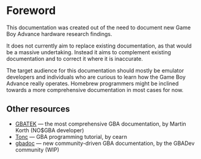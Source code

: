 # Foreword

This documentation was created out of the need to document new Game Boy Advance hardware research findings.

It does not currently aim to replace existing documentation, as that would be a massive undertaking.
Instead it aims to complement existing documentation and to correct it where it is inaccurate.

The target audience for this documentation should mostly be emulator developers and individuals who
are curious to learn how the Game Boy Advance really operates.
Homebrew programmers might be inclined towards a more comprehensive documentation in most cases for now.

## Other resources

- [GBATEK](https://problemkaputt.de/gbatek.htm) — the most comprehensive GBA documentation, by Martin Korth (NO$GBA developer)
- [Tonc](https://www.coranac.com/tonc/text/) — GBA programming tutorial, by cearn
- [gbadoc](http://gbadev.net/gbadoc/) — new community-driven GBA documentation, by the GBADev community (WIP)